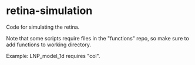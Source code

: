 retina-simulation
=================

Code for simulating the retina.

Note that some scripts require files in the "functions" repo, so make sure to add functions to working directory.

Example:
LNP_model_1d requires "col".
